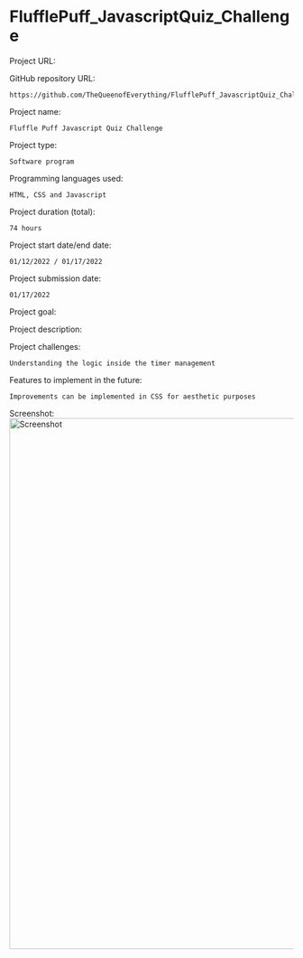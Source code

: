 # FlufflePuff_JavascriptQuiz_Challenge

Project URL: 

  

GitHub repository URL:

    https://github.com/TheQueenofEverything/FlufflePuff_JavascriptQuiz_Challenge


Project name:

    Fluffle Puff Javascript Quiz Challenge

Project type:

    Software program
   

Programming languages used:

    HTML, CSS and Javascript

Project duration (total):

    74 hours

Project start date/end date:

    01/12/2022 / 01/17/2022
    
Project submission date:

    01/17/2022

Project goal:

    

Project description:

    
Project challenges:

    Understanding the logic inside the timer management 

Features to implement in the future:

    Improvements can be implemented in CSS for aesthetic purposes
    
    
Screenshot:
<img width="940" alt="Screenshot" src="https://user-images.githubusercontent.com/65464431/149701946-90bc3a6b-6171-4560-8043-d7d76785b1c2.png">


